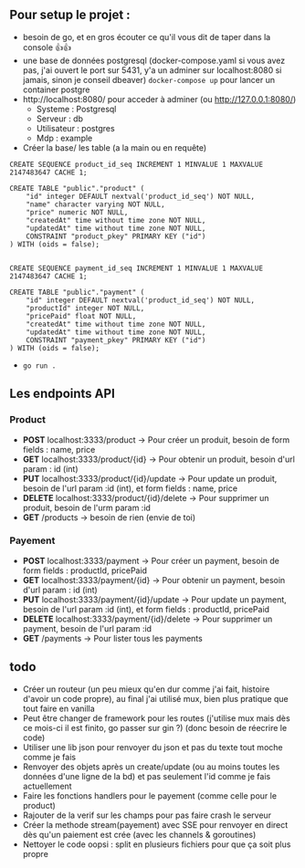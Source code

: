 ## Pour setup le projet : 
- besoin de go, et en gros écouter ce qu'il vous dit de taper dans la console 👍👍
- une base de données postgresql (docker-compose.yaml si vous avez pas, j'ai ouvert le port sur 5431, y'a un adminer sur localhost:8080 si jamais, sinon je conseil dbeaver)
```docker-compose up``` pour lancer un container postgre
- http://localhost:8080/ pour acceder à adminer (ou http://127.0.0.1:8080/) 
    * Systeme : Postgresql
    * Serveur : db
    * Utilisateur : postgres
    * Mdp : example
- Créer la base/ les table (a la main ou en requête)

```
CREATE SEQUENCE product_id_seq INCREMENT 1 MINVALUE 1 MAXVALUE 2147483647 CACHE 1;

CREATE TABLE "public"."product" (
    "id" integer DEFAULT nextval('product_id_seq') NOT NULL,
    "name" character varying NOT NULL,
    "price" numeric NOT NULL,
    "createdAt" time without time zone NOT NULL,
    "updatedAt" time without time zone NOT NULL,
    CONSTRAINT "product_pkey" PRIMARY KEY ("id")
) WITH (oids = false);


CREATE SEQUENCE payment_id_seq INCREMENT 1 MINVALUE 1 MAXVALUE 2147483647 CACHE 1;

CREATE TABLE "public"."payment" (
    "id" integer DEFAULT nextval('product_id_seq') NOT NULL,
    "productId" integer NOT NULL,
    "pricePaid" float NOT NULL,
    "createdAt" time without time zone NOT NULL,
    "updatedAt" time without time zone NOT NULL,
    CONSTRAINT "payment_pkey" PRIMARY KEY ("id")
) WITH (oids = false);
```
    
    
- ```go run .```

## Les endpoints API

### Product

* **POST** localhost:3333/product       -> Pour créer un produit, besoin de form fields : name, price
* **GET** localhost:3333/product/{id}   -> Pour obtenir un produit, besoin d'url param : id (int)
* **PUT** localhost:3333/product/{id}/update    -> Pour update un produit, besoin de l'url param :id (int), et  form fields : name, price 
* **DELETE** localhost:3333/product/{id}/delete     -> Pour supprimer un produit, besoin de l'urm param :id
* **GET** /products     -> besoin de rien (envie de toi)

### Payement

* **POST** localhost:3333/payment       -> Pour créer un payment, besoin de form fields : productId, pricePaid
* **GET** localhost:3333/payment/{id}   -> Pour obtenir un payment, besoin d'url param : id (int)
* **PUT** localhost:3333/payment/{id}/update    -> Pour update un payment, besoin de l'url param :id (int), et  form fields : productId, pricePaid
* **DELETE** localhost:3333/payment/{id}/delete     -> Pour supprimer un payment, besoin de l'url param :id
* **GET** /payments     -> Pour lister tous les payments

## todo
* Créer un routeur (un peu mieux qu'en dur comme j'ai fait, histoire d'avoir un code propre), au final j'ai utilisé mux, bien plus pratique que tout faire en vanilla
* Peut être changer de framework pour les routes (j'utilise mux mais dès ce mois-ci il est finito, go passer sur gin ?) (donc besoin de réecrire le code)
* Utiliser une lib json pour renvoyer du json et pas du texte tout moche comme je fais
* Renvoyer des objets après un create/update (ou au moins toutes les données d'une ligne de la bd) et pas seulement l'id comme je fais actuellement
* Faire les fonctions handlers pour le payement (comme celle pour le product)
* Rajouter de la verif sur les champs pour pas faire crash le serveur
* Créer la methode stream(payement) avec SSE pour renvoyer en direct dès qu'un paiement est crée (avec les channels & goroutines)
* Nettoyer le code oopsi : split en plusieurs fichiers pour que ça soit plus propre

